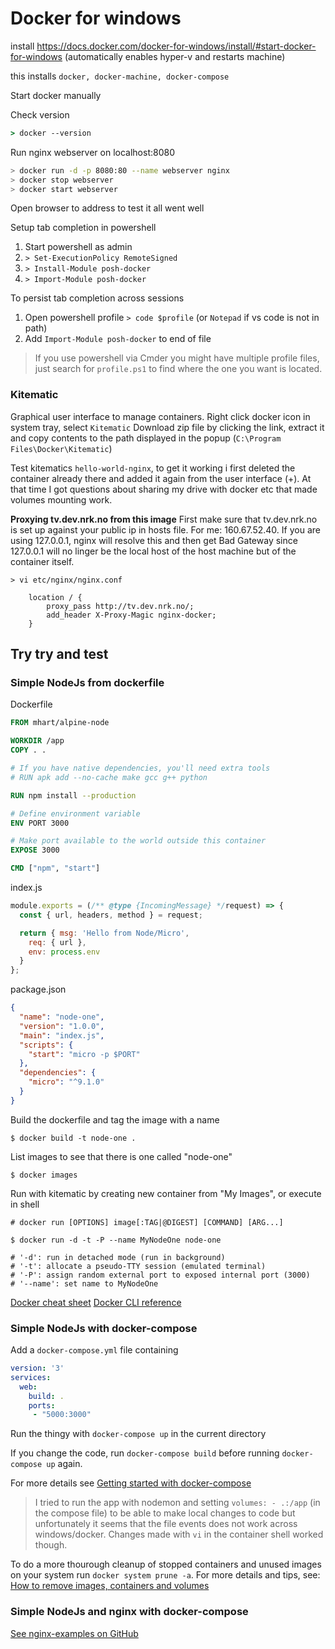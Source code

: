 # Docker for windows

install https://docs.docker.com/docker-for-windows/install/#start-docker-for-windows
(automatically enables hyper-v and restarts machine)

this installs `docker, docker-machine, docker-compose`

Start docker manually

Check version
```cmd
> docker --version
```

Run nginx webserver on localhost:8080
```bash
> docker run -d -p 8080:80 --name webserver nginx
> docker stop webserver
> docker start webserver
```
Open browser to address to test it all went well

Setup tab completion in powershell
1. Start powershell as admin
2. `> Set-ExecutionPolicy RemoteSigned`
3. `> Install-Module posh-docker`
4. `> Import-Module posh-docker`

To persist tab completion across sessions
1. Open powershell profile `> code $profile` (or `Notepad` if vs code is not in path)
2. Add `Import-Module posh-docker` to end of file

> If you use powershell via Cmder you might have multiple profile files, just search for `profile.ps1` to find where the one you want is located.

### Kitematic
Graphical user interface to manage containers.
Right click docker icon in system tray, select `Kitematic`
Download zip file by clicking the link, extract it and copy contents to the path displayed in the popup (`C:\Program Files\Docker\Kitematic`)

Test kitematics `hello-world-nginx`, to get it working i first deleted the container already there and added it again from the user interface (+). At that time I got questions about sharing my drive with docker etc that made volumes mounting work.

**Proxying tv.dev.nrk.no from this image**
First make sure that tv.dev.nrk.no is set up against your public ip in hosts file.
For me: 160.67.52.40.
If you are using 127.0.0.1, nginx will resolve this and then get Bad Gateway since 127.0.0.1 will no linger be the local host of the host machine but of the container itself.

`> vi etc/nginx/nginx.conf`

```
    location / {
        proxy_pass http://tv.dev.nrk.no/;
        add_header X-Proxy-Magic nginx-docker;
    }
```


## Try try and test

### Simple NodeJs from dockerfile

Dockerfile
```dockerfile
FROM mhart/alpine-node

WORKDIR /app
COPY . .

# If you have native dependencies, you'll need extra tools
# RUN apk add --no-cache make gcc g++ python

RUN npm install --production

# Define environment variable
ENV PORT 3000

# Make port available to the world outside this container
EXPOSE 3000

CMD ["npm", "start"]
```

index.js
```js
module.exports = (/** @type {IncomingMessage} */request) => {
  const { url, headers, method } = request;

  return { msg: 'Hello from Node/Micro',
    req: { url },
    env: process.env
  }
};
```

package.json
```json
{
  "name": "node-one",
  "version": "1.0.0",
  "main": "index.js",
  "scripts": {
    "start": "micro -p $PORT"
  },
  "dependencies": {
    "micro": "^9.1.0"
  }
}
```

Build the dockerfile and tag the image with a name
```
$ docker build -t node-one .
```
List images to see that there is one called "node-one"
```
$ docker images
```

Run with kitematic by creating new container from  "My Images", or execute in shell
```
# docker run [OPTIONS] image[:TAG|@DIGEST] [COMMAND] [ARG...]

$ docker run -d -t -P --name MyNodeOne node-one

# '-d': run in detached mode (run in background)
# '-t': allocate a pseudo-TTY session (emulated terminal)
# '-P': assign random external port to exposed internal port (3000)
# '--name': set name to MyNodeOne
```

[Docker cheat sheet](https://github.com/wsargent/docker-cheat-sheet)
[Docker CLI reference](https://docs.docker.com/engine/reference/commandline/docker/)

### Simple NodeJs with docker-compose

Add a `docker-compose.yml` file containing

```yml
version: '3'
services:
  web:
    build: .
    ports:
     - "5000:3000"
```

Run the thingy with `docker-compose up` in the current directory

If you change the code, run `docker-compose build` before running `docker-compose up` again.

For more details see [Getting started with docker-compose](https://docs.docker.com/compose/gettingstarted/)

> I tried to run the app with nodemon and setting `volumes: - .:/app` (in the compose file) to be able to make local changes to code but unfortunately it seems that the file events does not work across windows/docker. Changes made with `vi` in the container shell worked though.


To do a more thourough cleanup of stopped containers and unused images on your system run `docker system prune -a`. For more details and tips, see:
[How to remove images, containers and volumes](https://www.digitalocean.com/community/tutorials/how-to-remove-docker-images-containers-and-volumes)

### Simple NodeJs and nginx with docker-compose

[See nginx-examples on GitHub](https://github.com/tolu/nginx-examples)
